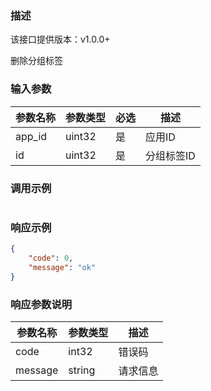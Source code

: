 ### 描述
该接口提供版本：v1.0.0+
 

删除分组标签

### 输入参数
| 参数名称     | 参数类型     | 必选   | 描述             |
| ------------ | ------------ | ------ | ---------------- |
| app_id         | uint32       | 是     | 应用ID     |
| id             | uint32       | 是     | 分组标签ID     |

### 调用示例
```json
```

### 响应示例
```json
{
    "code": 0,
    "message": "ok"
}
```

### 响应参数说明
| 参数名称     | 参数类型   | 描述                           |
| ------------ | ---------- | ------------------------------ |
|      code        |      int32      |            错误码                   |
|      message        |      string      |             请求信息                  |
